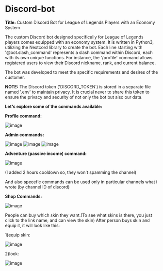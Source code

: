 # Discord-bot

**Title:** Custom Discord Bot for League of Legends Players with an Economy System

The custom Discord bot designed specifically for League of Legends players comes equipped with an economy system. It is written in Python3, utilizing the Nextcord library to create the bot. Each line starting with '@bot.slash_command' represents a slash command within Discord, each with its own unique functions. For instance, the '/profile' command allows registered users to view their Discord nickname, rank, and current balance.

The bot was developed to meet the specific requirements and desires of the customer.

**NOTE:** The Discord token ('DISCORD_TOKEN') is stored in a separate file named '.env' to maintain privacy. It is crucial never to share this token to ensure the privacy and security of not only the bot but also our data.

**Let's explore some of the commands available:**

**Profile command:**

![image](https://github.com/agu-tmrv/Discord-bot/assets/138933725/7a9243ce-6b5a-4c20-b28d-f4c4245bc9ed)

**Admin commands:**

![image](https://github.com/agu-tmrv/Discord-bot/assets/138933725/645cdade-09a7-4be9-b27d-c024d36c1ba5)
![image](https://github.com/agu-tmrv/Discord-bot/assets/138933725/8a85be32-f5cd-4128-b79b-2f6e9fe60ab6)
![image](https://github.com/agu-tmrv/Discord-bot/assets/138933725/fd758be3-fc73-403b-a018-3149f5584b75)

**Adventure (passive income) command:**

![image](https://github.com/agu-tmrv/Discord-bot/assets/138933725/6c675826-1ce9-4e4e-a840-dd3904770fa9)

(I added 2 hours cooldown so, they won't spamming the channel)

And also specefic commands can be used only in particular channels what i wrote (by channel ID of discord)

 **Shop Commands:** 

![image](https://github.com/agu-tmrv/Discord-bot/assets/138933725/2a2cd2f7-c08c-4247-aeb9-a343ef0be211)

People can buy which skin they want.(To see what skins is there, you just click to the link name, and can view the skin) After person buys skin and equip it, it will look like this:

1)equip skin:
   
![image](https://github.com/agu-tmrv/Discord-bot/assets/138933725/f8c02e7e-f1d5-4e7c-802b-ea009965a2b6)

2)look:

![image](https://github.com/agu-tmrv/Discord-bot/assets/138933725/fa1ca7f7-68c3-47ad-972d-d2f6026dda10)
